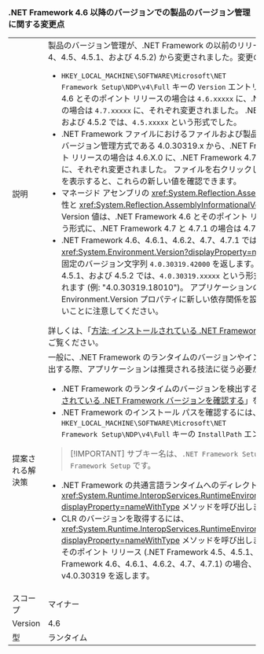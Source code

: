 ### <a name="product-versioning-changes-in-the-net-framework-46-and-later-versions"></a>.NET Framework 4.6 以降のバージョンでの製品のバージョン管理に関する変更点

|   |   |
|---|---|
|説明|製品のバージョン管理が、.NET Framework の以前のリリース (特に .NET Framework 4、4.5、4.5.1、および 4.5.2) から変更されました。変更の詳細は次のとおりです。<ul><li><code>HKEY_LOCAL_MACHINE\SOFTWARE\Microsoft\NET Framework Setup\NDP\v4\Full</code> キーの <code>Version</code> エントリの値が、.NET Framework 4.6 とそのポイント リリースの場合は <code>4.6.xxxxx</code> に、.NET Framework 4.7 と 4.7.1 の場合は <code>4.7.xxxxx</code> に、それぞれ変更されました。 .NET Framework 4.5、4.5.1、および 4.5.2 では、<code>4.5.xxxxx</code> という形式でした。</li><li>.NET Framework ファイルにおけるファイルおよび製品のバージョン管理は、以前のバージョン管理方式である 4.0.30319.x から、.NET Framework 4.6 とそのポイント リリースの場合は 4.6.X.0 に、.NET Framework 4.7 と 4.7.1 の場合は 4.7.X.0 に、それぞれ変更されました。 ファイルを右クリックしてファイルの [プロパティ] を表示すると、これらの新しい値を確認できます。</li><li>マネージド アセンブリの <xref:System.Reflection.AssemblyFileVersionAttribute> 属性と <xref:System.Reflection.AssemblyInformationalVersionAttribute> 属性の Version 値は、.NET Framework 4.6 とそのポイント リリースの場合は 4.6.X.0 という形式に、.NET Framework 4.7 と 4.7.1 の場合は 4.7.X.0 という形式になります。</li><li>.NET Framework 4.6、4.6.1、4.6.2、4.7、4.7.1 では、<xref:System.Environment.Version?displayProperty=nameWithType> プロパティは固定のバージョン文字列 <code>4.0.30319.42000</code> を返します。 .NET Framework 4、4.5、4.5.1、および 4.5.2 では、<code>4.0.30319.xxxxx</code> という形式のバージョン文字列が返されます (例: &quot;4.0.30319.18010&quot;)。 アプリケーションのコードで Environment.Version プロパティに新しい依存関係を設定することは推奨されていないことに注意してください。</li></ul>詳しくは、「[方法: インストールされている .NET Framework バージョンを確認する](~/docs/framework/migration-guide/how-to-determine-which-versions-are-installed.md)」をご覧ください。|
|提案される解決策|一般に、.NET Framework のランタイムのバージョンやインストール ディレクトリを検出する際、アプリケーションは推奨される技法に従う必要があります。<ul><li>.NET Framework のランタイムのバージョンを検出するには、「[方法 : インストールされている .NET Framework バージョンを確認する](~/docs/framework/migration-guide/how-to-determine-which-versions-are-installed.md)」を参照してください。</li><li>.NET Framework のインストール パスを確認するには、<code>HKEY_LOCAL_MACHINE\SOFTWARE\Microsoft\NET Framework Setup\NDP\v4\Full</code> キーの <code>InstallPath</code> エントリの値を使用します。</li></ul> <blockquote> [!IMPORTANT] サブキー名は、<code>.NET Framework Setup</code> ではなく <code>NET Framework Setup</code> です。</blockquote> <ul><li>.NET Framework の共通言語ランタイムへのディレクトリ パスを確認するには、<xref:System.Runtime.InteropServices.RuntimeEnvironment.GetRuntimeDirectory?displayProperty=nameWithType> メソッドを呼び出します。</li><li>CLR のバージョンを取得するには、<xref:System.Runtime.InteropServices.RuntimeEnvironment.GetSystemVersion?displayProperty=nameWithType> メソッドを呼び出します。 .NET Framework 4 とそのポイント リリース (.NET Framework 4.5、4.5.1、4.5.2、および .NET Framework 4.6、4.6.1、4.6.2、4.7、4.7.1) の場合、このメソッドは文字列 v4.0.30319 を返します。</li></ul>|
|スコープ|マイナー|
|Version|4.6|
|型|ランタイム|

